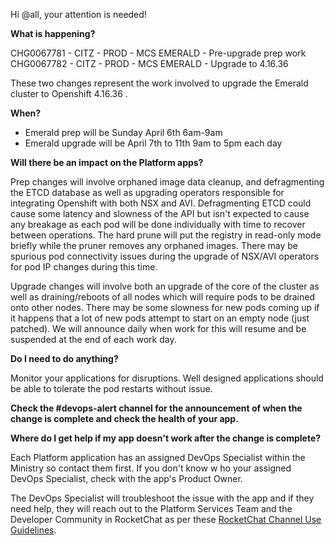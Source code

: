 Hi @all, your attention is needed!

**What is happening?**

CHG0067781 - CITZ - PROD - MCS EMERALD - Pre-upgrade prep work
CHG0067782 - CITZ - PROD - MCS EMERALD - Upgrade to 4.16.36

These two changes represent the work involved to upgrade the Emerald cluster to Openshift 4.16.36 .

**When?**

- Emerald prep will be Sunday April 6th 6am-9am
- Emerald upgrade will be April 7th to 11th 9am to 5pm each day

**Will there be an impact on the Platform apps?**

Prep changes will involve orphaned image data cleanup, and defragmenting the ETCD database as well as upgrading operators responsible for integrating Openshift with both NSX and AVI. 
Defragmenting ETCD could cause some latency and slowness of the API but isn't expected to cause any breakage as each pod will be done individually with time to recover between operations. The hard prune will put the registry in read-only mode briefly while the pruner removes any orphaned images. There may be spurious pod connectivity issues during the upgrade of NSX/AVI operators for pod IP changes during this time.

Upgrade changes will involve both an upgrade of the core of the cluster as well as draining/reboots of all nodes which will require pods to be drained onto other nodes. There may be some slowness for new pods coming up if it happens that a lot of new pods attempt to start on an empty node (just patched). We will announce daily when work for this will resume and be suspended at the end of each work day.

**Do I need to do anything?**

Monitor your applications for disruptions. Well designed applications should be able to tolerate the pod restarts without issue.

**Check the #devops-alert channel for the announcement of when the change is complete and check the health of your app.**

**Where do I get help if my app doesn't work after the change is complete?**

Each Platform application has an assigned DevOps Specialist within the Ministry so contact them first. If you don't know w
ho your assigned DevOps Specialist, check with the app's Product Owner.

The DevOps Specialist will troubleshoot the issue with the app and if they need help, they will reach out to the Platform Services Team and the Developer Community in RocketChat as per these [RocketChat Channel Use Guidelines](https://developer.gov.bc.ca/docs/default/component/bc-developer-guide/rocketchat/rocketchat-channel-descriptions/).
